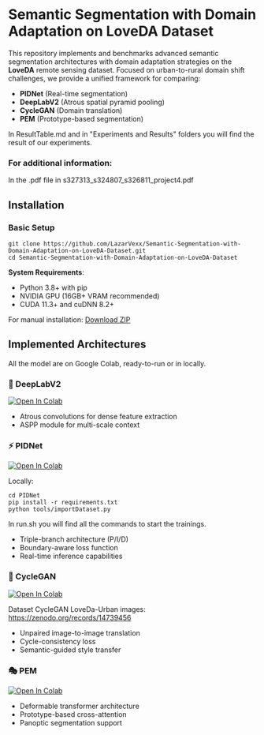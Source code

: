 # Semantic Segmentation with Domain Adaptation on LoveDA Dataset

This repository implements and benchmarks advanced semantic segmentation architectures with domain adaptation strategies on the **LoveDA** remote sensing dataset. Focused on urban-to-rural domain shift challenges, we provide a unified framework for comparing:

- **PIDNet** (Real-time segmentation)
- **DeepLabV2** (Atrous spatial pyramid pooling)
- **CycleGAN** (Domain translation)
- **PEM** (Prototype-based segmentation)

In ResultTable.md and in "Experiments and Results" folders you will find the result of our experiments. 

### For additional information:
In the .pdf file in s327313_s324807_s326811_project4.pdf 



## Installation

### Basic Setup
```
git clone https://github.com/LazarVexx/Semantic-Segmentation-with-Domain-Adaptation-on-LoveDA-Dataset.git
cd Semantic-Segmentation-with-Domain-Adaptation-on-LoveDA-Dataset
```

**System Requirements**:
- Python 3.8+ with pip
- NVIDIA GPU (16GB+ VRAM recommended)
- CUDA 11.3+ and cuDNN 8.2+

For manual installation: [Download ZIP](https://github.com/LucaIanniello/AML2024/archive/refs/heads/main.zip)

## Implemented Architectures
All the model are on Google Colab, ready-to-run or in locally. 

### 🎯 DeepLabV2 
[![Open In Colab](https://colab.research.google.com/assets/colab-badge.svg)](https://colab.research.google.com/drive/1ywc1VuXIAH3tmSfRn8ev3yvSJDGAvSxF?usp=sharing)
- Atrous convolutions for dense feature extraction
- ASPP module for multi-scale context

### ⚡ PIDNet 
[![Open In Colab](https://colab.research.google.com/assets/colab-badge.svg)](https://colab.research.google.com/drive/126h9tjDoQ4w1jrmareDz9scs8UbT5VMe?usp=sharing)

Locally: 
```
cd PIDNet
pip install -r requirements.txt
python tools/importDataset.py
```
In run.sh  you will find all the commands to start the trainings. 

- Triple-branch architecture (P/I/D)
- Boundary-aware loss function
- Real-time inference capabilities

### 🔄 CycleGAN 
[![Open In Colab](https://colab.research.google.com/assets/colab-badge.svg)](https://colab.research.google.com/drive/1coAv3KDPPzsrPN3k-t6qIDQ5AKYw-kEP?usp=sharing)

Dataset CycleGAN LoveDa-Urban images: https://zenodo.org/records/14739456

- Unpaired image-to-image translation
- Cycle-consistency loss
- Semantic-guided style transfer

### 🎭 PEM 
[![Open In Colab](https://colab.research.google.com/assets/colab-badge.svg)](https://colab.research.google.com/drive/1KbzvDoGrSK90cJrAZCP5IxDz6apq-0DR?usp=sharing)
- Deformable transformer architecture
- Prototype-based cross-attention
- Panoptic segmentation support

